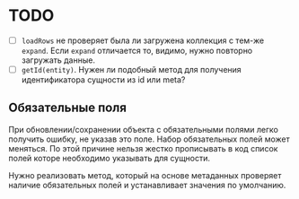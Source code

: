 TODO
====

- [ ] `loadRows` не проверяет была ли загружена коллекция с тем-же `expand`. Если `expand` отличается то, видимо, нужно повторно загружать данные.
- [ ] `getId(entity)`. Нужен ли подобный метод для получения идентификатора сущности из id или meta?

## Обязательные поля

При обновлении/сохранении объекта с обязательными полями легко получить ошибку, не указав это поле.
Набор обязательных полей может меняться. По этой причине нельзя жестко прописывать в код список полей которе необходимо указывать для сущности.

Нужно реализовать метод, который на основе метаданных проверяет наличие обязательных полей и устанавливает значения по умолчанию.
